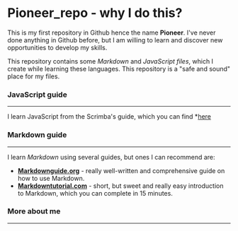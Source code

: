 # Pioneer_repo - why I do this?
This is my first repository in Github hence the name **Pioneer**. I've never done anything in Github before, but I am willing to learn and discover new opportunities to develop my skills. 

This repository contains some _Markdown_ and _JavaScript files_, which I create while learning these languages. This repository is a "safe and sound" place for my files.


### JavaScript guide
***

I learn JavaScript from the Scrimba's guide, which you can find *[here](https://scrimba.com/learn/learnjavascript)


### Markdown guide
***

I learn _Markdown_ using several guides, but ones I can recommend are:

- **[Markdownguide.org](https://www.markdownguide.org/)** - really well-written and comprehensive guide on how to use Markdown.
- **[Markdowntutorial.com](https://www.markdowntutorial.com/)** - short, but sweet and really easy introduction to Markdown, which you can complete in 15 minutes.


### More about me
***
